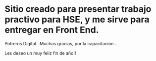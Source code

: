 # Sitio creado para presentar trabajo practivo para HSE, y me sirve para entregar en Front End.  

Potreros Digital...Muchas gracias, por la capacitacion... 


Les deseo un muy feliz fin de año!!

